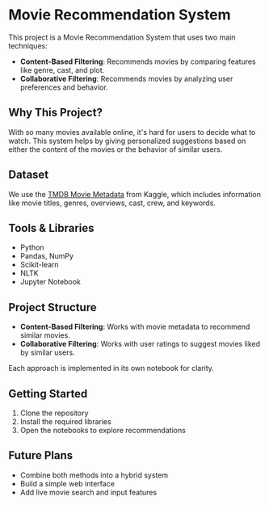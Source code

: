 # Movie Recommendation System

This project is a Movie Recommendation System that uses two main techniques:

- **Content-Based Filtering**: Recommends movies by comparing features like genre, cast, and plot.
- **Collaborative Filtering**: Recommends movies by analyzing user preferences and behavior.

## Why This Project?

With so many movies available online, it's hard for users to decide what to watch. This system helps by giving personalized suggestions based on either the content of the movies or the behavior of similar users.

## Dataset

We use the [TMDB Movie Metadata](https://www.kaggle.com/datasets/tmdb/tmdb-movie-metadata/data) from Kaggle, which includes information like movie titles, genres, overviews, cast, crew, and keywords.

## Tools & Libraries

- Python
- Pandas, NumPy
- Scikit-learn
- NLTK
- Jupyter Notebook

## Project Structure

- **Content-Based Filtering**: Works with movie metadata to recommend similar movies.
- **Collaborative Filtering**: Works with user ratings to suggest movies liked by similar users.

Each approach is implemented in its own notebook for clarity.

## Getting Started

1. Clone the repository
2. Install the required libraries
3. Open the notebooks to explore recommendations

## Future Plans

- Combine both methods into a hybrid system
- Build a simple web interface
- Add live movie search and input features
